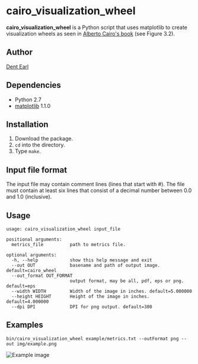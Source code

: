 # cairo_visualization_wheel

**cairo_visualization_wheel** is a Python script that uses matplotlib to create visualization wheels as seen in [Alberto Cairo's book](http://www.thefunctionalart.com/2012/09/download-three-chapters-of-functional.html) (see Figure 3.2).

## Author
[Dent Earl](https://github.com/dentearl/)

## Dependencies
* Python 2.7
* [matplotlib](http://matplotlib.sourceforge.net/) 1.1.0

## Installation
1. Download the package.
2. <code>cd</code> into the directory.
3. Type <code>make</code>.

## Input file format
The input file may contain comment lines (lines that start with #). The file must contain at least six lines that consist of a decimal number between 0.0 and 1.0 (inclusive).

## Usage
    usage: cairo_visualization_wheel input_file

    positional arguments:
      metrics_file          path to metrics file.

    optional arguments:
      -h, --help            show this help message and exit
      --out OUT             basename and path of output image. default=cairo_wheel
      --out_format OUT_FORMAT
                            output format, may be all, pdf, eps or png. default=eps
      --width WIDTH         Width of the image in inches. default=5.000000
      --height HEIGHT       Height of the image in inches. default=4.000000
      --dpi DPI             DPI for png output. default=300


## Examples
    bin/cairo_visualization_wheel example/metrics.txt --outFormat png --out img/example.png
![Example image](https://github.com/dentearl/cairo_visualization_wheel/raw/master/img/example.png)
